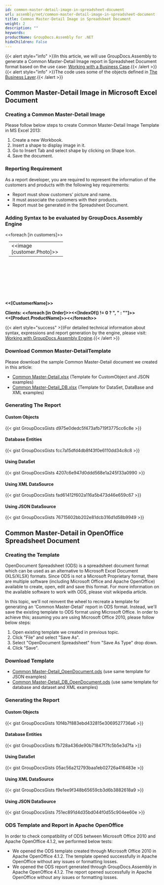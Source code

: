 ```yaml
---
id: common-master-detail-image-in-spreadsheet-document
url: assembly/net/common-master-detail-image-in-spreadsheet-document
title: Common Master-Detail Image in Spreadsheet Document
weight: 2
description: ""
keywords: 
productName: GroupDocs.Assembly for .NET
hideChildren: False
---
```

{{< alert style="info" >}}In this article, we will use GroupDocs.Assembly to generate a Common Master-Detail Image report in Spreadsheet Document format based on the use case: [Working with a Business Case](https://docs.groupdocs.com/assembly/net/working-with-a-business-case/).{{< /alert >}}{{< alert style="info" >}}The code uses some of the objects defined in [The Business Layer](https://docs.groupdocs.com/assembly/net/the-business-layer/).{{< /alert >}}

## Common Master-Detail Image in Microsoft Excel Document

### Creating a Common Master-Detail Image

Please follow below steps to create Common Master-Detail Image Template in MS Excel 2013:

1.  Create a new Workbook.
2.  Insert a shape to display image in it.
3.  Go to Insert Tab and select shape by clicking on Shape Icon.
4.  Save the document.

### Reporting Requirement

As a report developer, you are required to represent the information of the customers and products with the following key requirements:

*   Report must show customers' picture and name.
*   It must associate the customers with their products.
*   Report must be generated in the Spreadsheet Document.

### Adding Syntax to be evaluated by GroupDocs.Assembly Engine

&lt;&lt;foreach \[in customers\]>>

<table class="gd-assembly1"cellspacing="0" cellpadding="0" style="border-collapse: collapse; float: bottom; margin-top: 0pt; margin-right: 9pt; margin-bottom: 0pt; margin-left: 9pt; width: 132.15pt; height: 132.15pt ">
	<tbody>
		<tr>
			<td style="vertical-align: top;">&lt;&lt;image [customer.Photo]>></td>
		</tr>
	</tbody>
</table>

**&lt;&lt;[CustomerName]>>**

**Clients: &lt;&lt;foreach [in Order]>>&lt;&lt;[IndexOf() != 0 ? ", " : ""]>>&lt;&lt;[Product.ProductName]>>&lt;&lt;/foreach>>**

{{< alert style="success" >}}For detailed technical information about syntax, expressions and report generation by the engine, please visit: [Working with GroupDocs.Assembly Engine](https://docs.groupdocs.com/assembly/net/working-with-groupdocs-assembly-engine/).{{< /alert >}}

### Download Common Master-DetailTemplate

Please download the sample Common Master-Detail document we created in this article:

*   [Common Master-Detail.xlsx](https://github.com/groupdocsassembly/GroupDocs_Assembly_NET/blob/master/Examples/Data/Source/Spreadsheet%20Templates/Common%20Master-Detail.xlsx?raw=true) (Template for CustomObject and JSON examples)
*   [Common Master-Detail\_DB.xlsx](https://github.com/groupdocsassembly/GroupDocs_Assembly_NET/blob/master/Examples/Data/Source/Spreadsheet%20Templates/Common%20Master-Detail_DB.xlsx?raw=true) (Template for DataSet, DataBase and XML examples)

### Generating The Report

#### Custom Objects

{{< gist GroupDocsGists d975e0dedc5f473afb719f3775cc6c8e >}}

#### Database Entities

{{< gist GroupDocsGists fcc7a15dfd4db8f43f0e6110dd34c8c8 >}}

#### Using DataSet

{{< gist GroupDocsGists 4207c6e947d0ddd568e1a245f33a0990 >}}

#### Using XML DataSource

{{< gist GroupDocsGists fad61412f602a116a5b473d46e659c67 >}}

#### Using JSON DataSource

{{< gist GroupDocsGists 76715602bb202e81dcb316d1d58b9949 >}}

## Common Master-Detail in OpenOffice Spreadsheet Document

### Creating the Template

OpenDocument Spreadsheet (ODS) is a spreadsheet document format which can be used as an alternative to Microsoft Excel Document (XLS/XLSX) formats. Since ODS is not a Microsoft Proprietary format, there are multiple software (including Microsoft Office and Apache OpenOffice) available to create, open, edit and save this format. For more information on the available software to work with ODS, please visit wikipedia article.

In this topic, we'll not reinvent the wheel to recreate a template for generating an 'Common Master-Detail' report in ODS format. Instead, we'll save the existing template to ODS format using Microsoft Office. In order to achieve this; assuming you are using Microsoft Office 2010, please follow below steps:

1.  Open existing template we created in previous topic.
2.  Click "File" and select "Save As".
3.  Select "OpenDocument Spreadsheet" from "Save As Type" drop down.
4.  Click "Save".

### Download Template

*   [Common Master-Detail\_OpenDocument.ods](https://github.com/groupdocsassembly/GroupDocs_Assembly_NET/blob/master/Examples/Data/Source/Spreadsheet%20Templates/Common%20Master-Detail_OpenDocument.ods?raw=true) (use same template for JSON examples)
*   [Common Master-Detail\_DB\_OpenDocument.ods](https://github.com/groupdocsassembly/GroupDocs_Assembly_NET/blob/master/Examples/Data/Source/Spreadsheet%20Templates/Common%20Master-Detail_DB_OpenDocument.ods?raw=true) (use same template for database and dataset and XML examples)

### Generating the Report

#### Custom Objects

{{< gist GroupDocsGists 10f4b7f883ebd432815e3069527736a6 >}}

#### Database Entities

{{< gist GroupDocsGists fb728a436de90b71847f7fc5b5e3d7fa >}}

#### Using DataSet

{{< gist GroupDocsGists 05ac56a212793baa1eb02726a416483e >}}

#### Using XML DataSource

{{< gist GroupDocsGists f9e1ee9f348b65659cb3d6b3882618a9 >}}

#### Using JSON DataSource

{{< gist GroupDocsGists 751ec891d4d35bd044f0d55c904ee60e >}}

### ODS Template and Report in Apache OpenOffice

In order to check compatibility of ODS between Microsoft Office 2010 and Apache OpenOffice 4.1.2, we performed below tests:

*   We opened the ODS template created through Microsoft Office 2010 in Apache OpenOffice 4.1.2. The template opened successfully in Apache OpenOffice without any issues or formatting losses.
*   We opened the ODS report generated through GroupDocs.Assembly in Apache OpenOffice 4.1.2. The report opened successfully in Apache OpenOffice without any issues or formatting losses.
